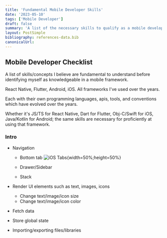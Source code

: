 ```yaml
---
title: 'Fundamental Mobile Developer Skills'
date: '2023-05-10'
tags: ['Mobile Developer']
draft: false
summary: 'A list of the necessary skills to qualify as a mobile develop in a framework'
layout: PostSimple
bibliography: references-data.bib
canonicalUrl:
---
```


## Mobile Developer Checklist

A list of skills/concepts I believe are fundamental to understand before
identifying myself as knowledgeable in a mobile framework.

React Native, Flutter, Android, iOS. All frameworks I've used over the years.

Each with their own programming languages, apis, tools, and conventions which have
evolved over the years.

Whether it's JS/TS for React Native, Dart for Flutter, Obj-C/Swift for iOS,
Java/Kotlin for Android; the same skills are necessary
for proficiently at using that framework.

### Intro

- Navigation

  - Bottom tab
    ![iOS Tabs](https://s12.gifyu.com/images/RPReplay_Final1683706146.gif){width=50%;height=50%}

  - Drawer/Sidebar
  - Stack

- Render UI elements such as text, images, icons

  - Change text/image/icon size
  - Change text/image/icon color

- Fetch data

- Store global state

- Importing/exporting files/libraries
